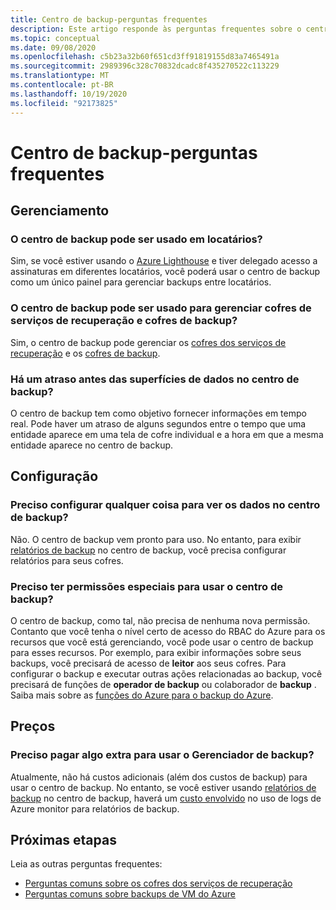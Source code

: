 ```yaml
---
title: Centro de backup-perguntas frequentes
description: Este artigo responde às perguntas frequentes sobre o centro de backup
ms.topic: conceptual
ms.date: 09/08/2020
ms.openlocfilehash: c5b23a32b60f651cd3ff91819155d83a7465491a
ms.sourcegitcommit: 2989396c328c70832dcadc8f435270522c113229
ms.translationtype: MT
ms.contentlocale: pt-BR
ms.lasthandoff: 10/19/2020
ms.locfileid: "92173825"
---
```

# <a name="backup-center---frequently-asked-questions"></a>Centro de backup-perguntas frequentes

## <a name="management"></a>Gerenciamento

### <a name="can-backup-center-be-used-across-tenants"></a>O centro de backup pode ser usado em locatários?

Sim, se você estiver usando o [Azure Lighthouse](../lighthouse/overview.md) e tiver delegado acesso a assinaturas em diferentes locatários, você poderá usar o centro de backup como um único painel para gerenciar backups entre locatários.

### <a name="can-backup-center-be-used-to-manage-both-recovery-services-vaults-and-backup-vaults"></a>O centro de backup pode ser usado para gerenciar cofres de serviços de recuperação e cofres de backup?

Sim, o centro de backup pode gerenciar os [cofres dos serviços de recuperação](./backup-azure-recovery-services-vault-overview.md) e os [cofres de backup](backup-vault-overview.md).

### <a name="is-there-a-delay-before-data-surfaces-in-backup-center"></a>Há um atraso antes das superfícies de dados no centro de backup?

O centro de backup tem como objetivo fornecer informações em tempo real. Pode haver um atraso de alguns segundos entre o tempo que uma entidade aparece em uma tela de cofre individual e a hora em que a mesma entidade aparece no centro de backup.

## <a name="configuration"></a>Configuração

### <a name="do-i-need-to-configure-anything-to-see-data-in-backup-center"></a>Preciso configurar qualquer coisa para ver os dados no centro de backup?

Não. O centro de backup vem pronto para uso. No entanto, para exibir [relatórios de backup](./configure-reports.md) no centro de backup, você precisa configurar relatórios para seus cofres.

### <a name="do-i-need-to-have-any-special-permissions-to-use-backup-center"></a>Preciso ter permissões especiais para usar o centro de backup?

O centro de backup, como tal, não precisa de nenhuma nova permissão. Contanto que você tenha o nível certo de acesso do RBAC do Azure para os recursos que você está gerenciando, você pode usar o centro de backup para esses recursos. Por exemplo, para exibir informações sobre seus backups, você precisará de acesso de **leitor** aos seus cofres. Para configurar o backup e executar outras ações relacionadas ao backup, você precisará de funções de **operador de backup** ou colaborador de **backup** . Saiba mais sobre as [funções do Azure para o backup do Azure](./backup-rbac-rs-vault.md).

## <a name="pricing"></a>Preços

### <a name="do-i-need-to-pay-anything-extra-to-use-backup-explorer"></a>Preciso pagar algo extra para usar o Gerenciador de backup?

Atualmente, não há custos adicionais (além dos custos de backup) para usar o centro de backup. No entanto, se você estiver usando [relatórios de backup](./configure-reports.md) no centro de backup, haverá um [custo envolvido](https://azure.microsoft.com/pricing/details/monitor/) no uso de logs de Azure monitor para relatórios de backup.

## <a name="next-steps"></a>Próximas etapas

Leia as outras perguntas frequentes:

* [Perguntas comuns sobre os cofres dos serviços de recuperação](./backup-azure-backup-faq.md)
* [Perguntas comuns sobre backups de VM do Azure](./backup-azure-vm-backup-faq.md)